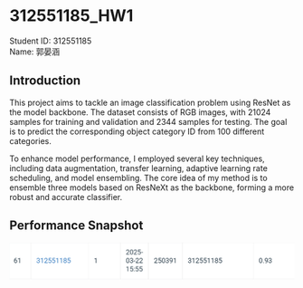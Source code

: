 # 312551185_HW1
Student ID: 312551185\
Name: 郭晏涵

## Introduction
This project aims to tackle an image classification problem using ResNet as the model backbone. The dataset consists of RGB images, with 21024 samples for training and validation and 2344 samples for testing. The goal is to predict the corresponding object category ID from 100 different categories.

To enhance model performance, I employed several key techniques, including data augmentation, transfer learning, adaptive learning rate scheduling, and model ensembling. The core idea of my method is to ensemble three models based on ResNeXt as the backbone, forming a more robust and accurate classifier.

## Performance Snapshot
![image](https://github.com/slovengel/312551185_HW1/blob/main/codabench_snapshot.PNG)


